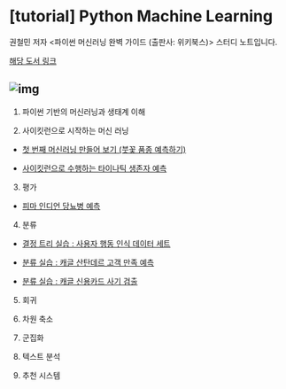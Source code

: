 # [tutorial] Python Machine Learning

권철민 저자 <파이썬 머신러닝 완벽 가이드 (출판사: 위키북스)> 스터디 노트입니다.

[해당 도서 링크](http://www.yes24.com/Product/Goods/69752484)

![img](http://image.yes24.com/goods/69752484/800x0)
---

01. 파이썬 기반의 머신러닝과 생태계 이해 

02. 사이킷런으로 시작하는 머신 러닝

- [첫 번째 머신러닝 만들어 보기 (붓꽃 품종 예측하기)](https://github.com/ameliachoi/tutorial-python-machine-learning/blob/master/python_ml_02_iris.ipynb)

- [사이킷런으로 수행하는 타이나틱 생존자 예측](https://www.kaggle.com/jinameliachoi/tutorial-titanic-with-scikit-learn)

03. 평가

- [피마 인디언 당뇨병 예측](https://www.kaggle.com/jinameliachoi/tutorial-pima-indians-diabetes)

04. 분류

- [결정 트리 실습 : 사용자 행동 인식 데이터 세트](https://www.kaggle.comtutorial-human-activity-recognition-smartphone)

- [분류 실습 : 캐글 산탄데르 고객 만족 예측](https://www.kaggle.comtutorial-santander-customer-satisfaction)

- [분류 실습 : 캐글 신용카드 사기 검출]()

05. 회귀

06. 차원 축소

07. 군집화

08. 텍스트 분석 

09. 추천 시스템

